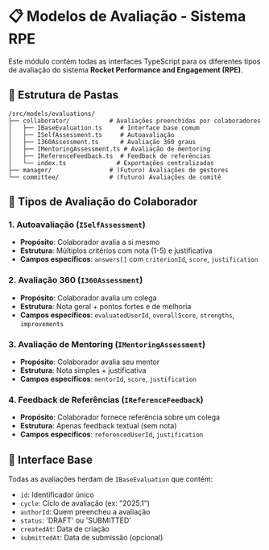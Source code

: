 # 📋 Modelos de Avaliação - Sistema RPE

Este módulo contém todas as interfaces TypeScript para os diferentes tipos de avaliação do sistema **Rocket Performance and Engagement (RPE)**.

## 📁 Estrutura de Pastas

```
/src/models/evaluations/
├── collaborator/           # Avaliações preenchidas por colaboradores
│   ├── IBaseEvaluation.ts     # Interface base comum
│   ├── ISelfAssessment.ts     # Autoavaliação
│   ├── I360Assessment.ts      # Avaliação 360 graus
│   ├── IMentoringAssessment.ts # Avaliação de mentoring
│   ├── IReferenceFeedback.ts  # Feedback de referências
│   └── index.ts              # Exportações centralizadas
├── manager/                # (Futuro) Avaliações de gestores
└── committee/              # (Futuro) Avaliações de comitê
```

## 🎯 Tipos de Avaliação do Colaborador

### 1. **Autoavaliação** (`ISelfAssessment`)
- **Propósito**: Colaborador avalia a si mesmo
- **Estrutura**: Múltiplos critérios com nota (1-5) e justificativa
- **Campos específicos**: `answers[]` com `criterionId`, `score`, `justification`

### 2. **Avaliação 360** (`I360Assessment`)
- **Propósito**: Colaborador avalia um colega
- **Estrutura**: Nota geral + pontos fortes e de melhoria
- **Campos específicos**: `evaluatedUserId`, `overallScore`, `strengths`, `improvements`

### 3. **Avaliação de Mentoring** (`IMentoringAssessment`)
- **Propósito**: Colaborador avalia seu mentor
- **Estrutura**: Nota simples + justificativa
- **Campos específicos**: `mentorId`, `score`, `justification`

### 4. **Feedback de Referências** (`IReferenceFeedback`)
- **Propósito**: Colaborador fornece referência sobre um colega
- **Estrutura**: Apenas feedback textual (sem nota)
- **Campos específicos**: `referencedUserId`, `justification`

## 📝 Interface Base

Todas as avaliações herdam de `IBaseEvaluation` que contém:
- `id`: Identificador único
- `cycle`: Ciclo de avaliação (ex: "2025.1")
- `authorId`: Quem preencheu a avaliação
- `status`: 'DRAFT' ou 'SUBMITTED'
- `createdAt`: Data de criação
- `submittedAt`: Data de submissão (opcional)